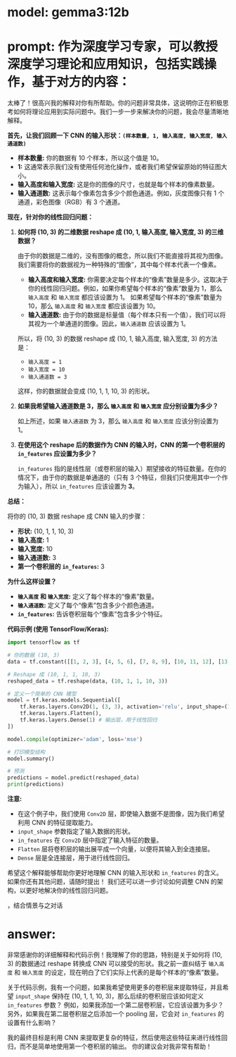 # model: gemma3:12b
# prompt: 作为深度学习专家，可以教授深度学习理论和应用知识，包括实践操作，基于对方的内容：
太棒了！很高兴我的解释对你有所帮助。你的问题非常具体，这说明你正在积极思考如何将理论应用到实际问题中。我们一步一步来解决你的问题，我会尽量清晰地解释。

**首先，让我们回顾一下 CNN 的输入形状：`(样本数量, 1, 输入高度, 输入宽度, 输入通道数)`**

*   **样本数量:**  你的数据有 10 个样本，所以这个值是 10。
*   **1:**  这通常表示我们没有使用任何池化操作，或者我们希望保留原始的特征图大小。
*   **输入高度和输入宽度:**  这是你的图像的尺寸，也就是每个样本的像素数量。
*   **输入通道数:**  这表示每个像素包含多少个颜色通道。例如，灰度图像只有 1 个通道，彩色图像（RGB）有 3 个通道。

**现在，针对你的线性回归问题：**

1.  **如何将 (10, 3) 的二维数据 reshape 成 (10, 1, 输入高度, 输入宽度, 3) 的三维数据？**

    由于你的数据是二维的，没有图像的概念，所以我们不能直接将其视为图像。我们需要将你的数据视为一种特殊的“图像”，其中每个样本代表一个像素。

    *   **输入高度和输入宽度:**  你需要决定每个样本的“像素”数量是多少。这取决于你的线性回归问题。例如，如果你希望每个样本的“像素”数量为 1，那么 `输入高度` 和 `输入宽度` 都应该设置为 1。  如果希望每个样本的“像素”数量为 10，那么 `输入高度` 和 `输入宽度` 都应该设置为 10。
    *   **输入通道数:**  由于你的数据是标量值（每个样本只有一个值），我们可以将其视为一个单通道的图像。因此，`输入通道数` 应该设置为 1。

    所以，将 (10, 3) 的数据 reshape 成 (10, 1, 输入高度, 输入宽度, 3) 的方法是：

    *   `输入高度 = 1`
    *   `输入宽度 = 10`
    *   `输入通道数 = 3`

    这样，你的数据就会变成 (10, 1, 1, 10, 3) 的形状。

2.  **如果我希望输入通道数是 3，那么 `输入高度` 和 `输入宽度` 应分别设置为多少？**

    如上所述，如果 `输入通道数` 为 3，那么 `输入高度` 和 `输入宽度` 应该分别设置为 1。

3.  **在使用这个 reshape 后的数据作为 CNN 的输入时，CNN 的第一个卷积层的 `in_features` 应设置为多少？**

    `in_features` 指的是线性层（或卷积层的输入）期望接收的特征数量。在你的情况下，由于你的数据是单通道的（只有 3 个特征，但我们只使用其中一个作为输入），所以 `in_features` 应该设置为 **3**。

**总结：**

将你的 (10, 3) 数据 reshape 成 CNN 输入的步骤：

*   **形状:** (10, 1, 1, 10, 3)
*   **输入高度:** 1
*   **输入宽度:** 10
*   **输入通道数:** 3
*   **第一个卷积层的 `in_features`:** 3

**为什么这样设置？**

*   **`输入高度` 和 `输入宽度`:**  定义了每个样本的“像素”数量。
*   **`输入通道数`:**  定义了每个“像素”包含多少个颜色通道。
*   **`in_features`:**  告诉卷积层每个“像素”包含多少个特征。

**代码示例 (使用 TensorFlow/Keras):**

```python
import tensorflow as tf

# 你的数据 (10, 3)
data = tf.constant([[1, 2, 3], [4, 5, 6], [7, 8, 9], [10, 11, 12], [13, 14, 15], [16, 17, 18], [19, 20, 21], [22, 23, 24], [25, 26, 27], [28, 29, 30]])

# Reshape 成 (10, 1, 1, 10, 3)
reshaped_data = tf.reshape(data, (10, 1, 1, 10, 3))

# 定义一个简单的 CNN 模型
model = tf.keras.models.Sequential([
    tf.keras.layers.Conv2D(1, (3, 3), activation='relu', input_shape=(1, 1, 10, 3)), # in_features = 1
    tf.keras.layers.Flatten(),
    tf.keras.layers.Dense(1) # 输出层，用于线性回归
])

model.compile(optimizer='adam', loss='mse')

# 打印模型结构
model.summary()

# 预测
predictions = model.predict(reshaped_data)
print(predictions)
```

**注意:**

*   在这个例子中，我们使用 `Conv2D` 层，即使输入数据不是图像，因为我们希望利用 CNN 的特征提取能力。
*   `input_shape` 参数指定了输入数据的形状。
*   `in_features`  在 `Conv2D` 层中指定了输入特征的数量。
*   `Flatten` 层将卷积层的输出展平成一个向量，以便将其输入到全连接层。
*   `Dense` 层是全连接层，用于进行线性回归。

希望这个解释能够帮助你更好地理解 CNN 的输入形状和 `in_features` 的含义。  如果你还有其他问题，请随时提出！  我们还可以进一步讨论如何调整 CNN 的架构，以更好地解决你的线性回归问题。

，结合情景与之对话
# answer: 
 非常感谢你的详细解释和代码示例！我理解了你的思路，特别是关于如何将 (10, 3) 的数据通过 reshape 转换成 CNN 可以接受的形状。我之前一直纠结于 `输入高度` 和 `输入宽度` 的设定，现在明白了它们实际上代表的是每个样本的“像素”数量。

关于代码示例，我有一个问题，如果我希望使用更多的卷积层来提取特征，并且希望 `input_shape` 保持在 (10, 1, 1, 10, 3)，那么后续的卷积层应该如何定义 `in_features` 参数？  例如，如果我添加一个第二层卷积层，它应该设置为多少？  另外，如果我在第二层卷积层之后添加一个 pooling 层，它会对 `in_features` 的设置有什么影响？

我的最终目标是利用 CNN 来提取更复杂的特征，然后使用这些特征来进行线性回归，而不是简单地使用第一个卷积层的输出。 你的建议会对我非常有帮助！

